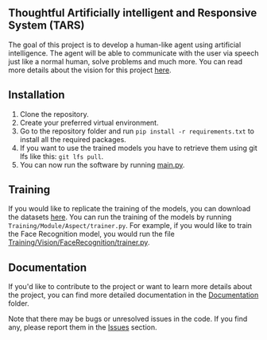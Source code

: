 ## Thoughtful Artificially intelligent and Responsive System (TARS)

The goal of this project is to develop a human-like agent using artificial intelligence. The agent will be able to communicate with the user via speech just like a normal human, solve problems and much more.
You can read more details about the vision for this project [here](https://drive.google.com/file/d/1nj4l2pW25RxiD6ey25Xw8ZXcX6VLS_xh/view?usp=drive_link).

## Installation
1. Clone the repository.
2. Create your preferred virtual environment.
3. Go to the repository folder and run `pip install -r requirements.txt` to install all the required packages.
4. If you want to use the trained models you have to retrieve them using git lfs like this: `git lfs pull`.
5. You can now run the software by running [main.py](main.py).

## Training
If you would like to replicate the training of the models, you can download the datasets [here](https://drive.google.com/file/d/1nj4l2pW25RxiD6ey25Xw8ZXcX6VLS_xh/view?usp=sharing).
You can run the training of the models by running `Training/Module/Aspect/trainer.py`. For example, if you would like to train the Face Recognition model,
you would run the file [Training/Vision/FaceRecognition/trainer.py](Training/Vision/FaceRecognition/trainer.py).

## Documentation
If you'd like to contribute to the project or want to learn more details about the project,
you can find more detailed documentation in the [Documentation](Documentation) folder.

Note that there may be bugs or unresolved issues in the code. If you find any, please report them in the [Issues](https://github.com/Reblexis/TARS/issues?q=is%3Aissue+is%3Aopen+sort%3Aupdated-desc) section.
